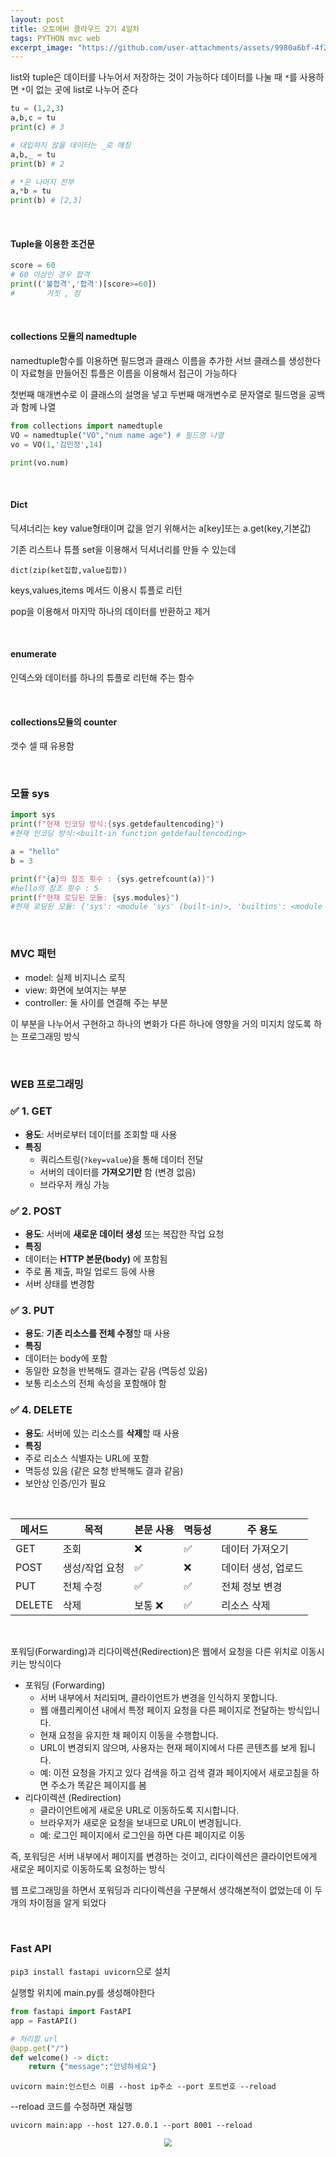```yaml
---
layout: post
title: 오토에버 클라우드 2기 4일차
tags: PYTHON mvc web
excerpt_image: "https://github.com/user-attachments/assets/9980a6bf-4f20-4690-95a6-ee617df9aa6e"
---
```


list와 tuple은 데이터를 나누어서 저장하는 것이 가능하다 데이터를 나눌 때 `*`를 사용하면 `*`이 없는 곳에 list로 나누어 준다

``` py
tu = (1,2,3)
a,b,c = tu
print(c) # 3

# 대입하지 않을 데이터는 _로 매칭
a,b,_ = tu
print(b) # 2

# *은 나머지 전부
a,*b = tu
print(b) # [2,3]
```

&nbsp;

#### Tuple을 이용한 조건문

``` py
score = 60
# 60 이상인 경우 합격
print(('불합격','합격')[score>=60])
#       거짓 , 참
```

&nbsp;

#### collections 모듈의  namedtuple

namedtuple함수를 이용하면 필드명과 클래스 이름을 추가한 서브 클래스를 생성한다 이 자료형을 만들어진 튜플은 이름을 이용해서 접근이 가능하다

첫번째 매개변수로 이 클래스의 설명을 넣고 두번째 매개변수로 문자열로 필드명을 공백과 함께 나열

``` py
from collections import namedtuple
VO = namedtuple("VO","num name age") # 필드명 나열
vo = VO(1,'김민정',14)

print(vo.num)
```

&nbsp;

#### Dict

딕셔너리는 key value형태이며 값을 얻기 위해서는 a[key]또는 a.get(key,기본값)

기존 리스트나 튜플 set을 이용해서 딕셔너리를 만들 수 있는데

`dict(zip(ket집합,value집합))`

keys,values,items 메서드 이용시 튜플로 리턴

pop을 이용해서 마지막 하나의 데이터를 반환하고 제거

&nbsp;

#### enumerate

인덱스와 데이터를 하나의 튜플로 리턴해 주는 함수

&nbsp;

#### collections모듈의 counter

갯수 셀 때 유용함

&nbsp;

### 모듈 sys

``` py
import sys
print(f"현재 인코딩 방식:{sys.getdefaultencoding}")
#현재 인코딩 방식:<built-in function getdefaultencoding>

a = "hello"
b = 3

print(f"{a}의 참조 횟수 : {sys.getrefcount(a)}")
#hello의 참조 횟수 : 5
print(f"현재 로딩된 모듈: {sys.modules}")
#현재 로딩된 모듈: {'sys': <module 'sys' (built-in)>, 'builtins': <module 'builtins' (built-in)>, '_frozen_importlib': <module '_frozen_importlib' (frozen)>, '_imp': <module '_imp' (built-in)>, '_thread': <module '_thread' (built-in)>, '_warnings': <module '_warnings' (built-in)>, '_weakref': <module '_weakref' (built-in)>, '_io': <module '_io' (built-in)>, 'marshal': <module 'marshal' (built-in)>, 'posix': <module 'posix' (built-in)><... 중략 ...>}
```

&nbsp;

### MVC 패턴

* model: 실제 비지니스 로직
* view: 화면에 보여지는 부분
* controller: 둘 사이를 연결해 주는 부분

이 부분을 나누어서 구현하고 하나의 변화가 다른 하나에 영향을 거의 미지치 않도록 하는 프로그래밍 방식

&nbsp;

### WEB 프로그래밍

### ✅ 1. GET

- **용도**: 서버로부터 데이터를 조회할 때 사용
- **특징**
  - 쿼리스트링(`?key=value`)을 통해 데이터 전달
  - 서버의 데이터를 **가져오기만** 함 (변경 없음)
  - 브라우저 캐싱 가능

### ✅ 2. POST

- **용도**: 서버에 **새로운 데이터 생성** 또는 복잡한 작업 요청
- **특징**
- 데이터는 **HTTP 본문(body)** 에 포함됨
- 주로 폼 제출, 파일 업로드 등에 사용
- 서버 상태를 변경함

### ✅ 3. PUT

- **용도**: **기존 리소스를 전체 수정**할 때 사용
- **특징**
- 데이터는 body에 포함
- 동일한 요청을 반복해도 결과는 같음 (멱등성 있음)
- 보통 리소스의 전체 속성을 포함해야 함

### ✅ 4. DELETE

- **용도**: 서버에 있는 리소스를 **삭제**할 때 사용
- **특징**
- 주로 리소스 식별자는 URL에 포함
- 멱등성 있음 (같은 요청 반복해도 결과 같음)
- 보안상 인증/인가 필요

&nbsp;

| 메서드 | 목적           | 본문 사용 | 멱등성 | 주 용도             |
| ------ | -------------- | --------- | ------ | ------------------- |
| GET    | 조회           | ❌         | ✅      | 데이터 가져오기     |
| POST   | 생성/작업 요청 | ✅         | ❌      | 데이터 생성, 업로드 |
| PUT    | 전체 수정      | ✅         | ✅      | 전체 정보 변경      |
| DELETE | 삭제           | 보통 ❌    | ✅      | 리소스 삭제         |

&nbsp;

포워딩(Forwarding)과 리다이렉션(Redirection)은 웹에서 요청을 다른 위치로 이동시키는 방식이다
- 포워딩 (Forwarding)
  - 서버 내부에서 처리되며, 클라이언트가 변경을 인식하지 못합니다.
  - 웹 애플리케이션 내에서 특정 페이지 요청을 다른 페이지로 전달하는 방식입니다.
  - 현재 요청을 유지한 채 페이지 이동을 수행합니다.
  - URL이 변경되지 않으며, 사용자는 현재 페이지에서 다른 콘텐츠를 보게 됩니다.
  - 예: 이전 요청을 가지고 있다 검색을 하고 검색 결과 페이지에서 새로고침을 하면 주소가 똑같은 페이지를 봄
- 리다이렉션 (Redirection)
  - 클라이언트에게 새로운 URL로 이동하도록 지시합니다.
  - 브라우저가 새로운 요청을 보내므로 URL이 변경됩니다.
  - 예: 로그인 페이지에서 로그인을 하면 다른 페이지로 이동

즉, 포워딩은 서버 내부에서 페이지를 변경하는 것이고, 리다이렉션은 클라이언트에게 새로운 페이지로 이동하도록 요청하는 방식

웹 프로그래밍을 하면서 포워딩과 리다이렉션을 구분해서 생각해본적이 없었는데 이 두개의 차이점을 알게 되었다

&nbsp;

### Fast API

`pip3 install fastapi uvicorn`으로 설치

실행할 위치에 main.py를 생성해야한다

``` py
from fastapi import FastAPI
app = FastAPI()

# 처리할 url
@app.get("/")
def welcome() -> dict:
    return {"message":"안녕하세요"}
```

`uvicorn main:인스턴스 이름 --host ip주소 --port 포트번호 --reload`

--reload 코드를 수정하면 재실행

`uvicorn main:app --host 127.0.0.1 --port 8001 --reload`

<center>
<img src="https://github.com/user-attachments/assets/9980a6bf-4f20-4690-95a6-ee617df9aa6e" style="zoom:80%;">
</center>

&nbsp;

